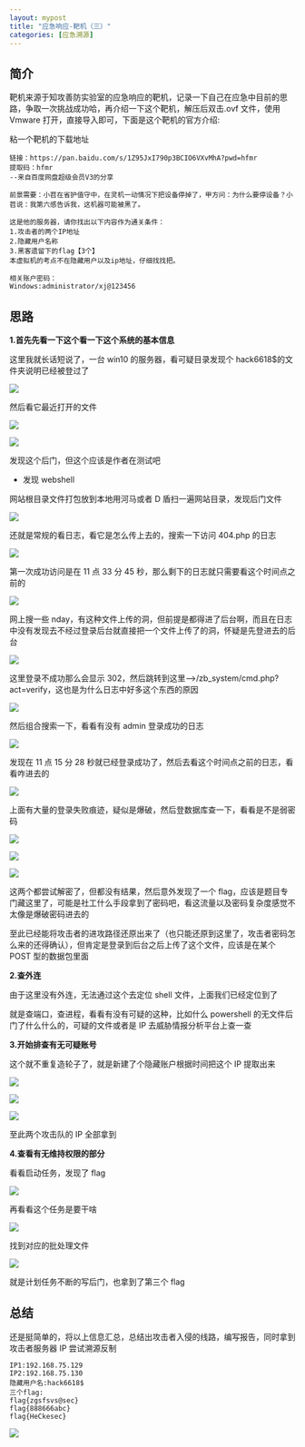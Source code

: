```yaml
---
layout: mypost
title: "应急响应-靶机（三）"
categories: [应急溯源]
---
```


## 简介

靶机来源于知攻善防实验室的应急响应的靶机，记录一下自己在应急中目前的思路，争取一次挑战成功哈，再介绍一下这个靶机，解压后双击.ovf 文件，使用 Vmware 打开，直接导入即可，下面是这个靶机的官方介绍:

粘一个靶机的下载地址

```
链接：https://pan.baidu.com/s/1Z95JxI790p3BCIO6VXvMhA?pwd=hfmr
提取码：hfmr
--来自百度网盘超级会员V3的分享
```

```
前景需要：小苕在省护值守中，在灵机一动情况下把设备停掉了，甲方问：为什么要停设备？小苕说：我第六感告诉我，这机器可能被黑了。

这是他的服务器，请你找出以下内容作为通关条件：
1.攻击者的两个IP地址
2.隐藏用户名称
3.黑客遗留下的flag【3个】
本虚拟机的考点不在隐藏用户以及ip地址，仔细找找把。

相关账户密码：
Windows:administrator/xj@123456
```

## 思路

**1.首先先看一下这个看一下这个系统的基本信息**

这里我就长话短说了，一台 win10 的服务器，看可疑目录发现个 hack6618$的文件夹说明已经被登过了

![](image-72-1024x606.png)

然后看它最近打开的文件

![](image-74-1024x606.png)

![](image-73-1024x606.png)

发现这个后门，但这个应该是作者在测试吧

- 发现 webshell

网站根目录文件打包放到本地用河马或者 D 盾扫一遍网站目录，发现后门文件

![](image-75-1024x544.png)

还就是常规的看日志，看它是怎么传上去的，搜索一下访问 404.php 的日志

![](image-76-1024x570.png)

第一次成功访问是在 11 点 33 分 45 秒，那么剩下的日志就只需要看这个时间点之前的

![](image-77-1024x569.png)

网上搜一些 nday，有这种文件上传的洞，但前提是都得进了后台啊，而且在日志中没有发现去不经过登录后台就直接把一个文件上传了的洞，怀疑是先登进去的后台

![](image-78-1024x599.png)

这里登录不成功那么会显示 302，然后跳转到这里-->/zb_system/cmd.php?act=verify，这也是为什么日志中好多这个东西的原因

![](image-79-1024x321.png)

然后组合搜索一下，看看有没有 admin 登录成功的日志

![](image-80-1024x200.png)

发现在 11 点 15 分 28 秒就已经登录成功了，然后去看这个时间点之前的日志，看看咋进去的

![](image-81-1024x623.png)

上面有大量的登录失败痕迹，疑似是爆破，然后登数据库查一下，看看是不是弱密码

![](image-82-1024x601.png)

![](image-87.png)

![](image-88.png)

这两个都尝试解密了，但都没有结果，然后意外发现了一个 flag，应该是题目专门藏这里了，可能是社工什么手段拿到了密码吧，看这流量以及密码复杂度感觉不太像是爆破密码进去的

至此已经能将攻击者的进攻路径还原出来了（也只能还原到这里了，攻击者密码怎么来的还得确认），但肯定是登录到后台之后上传了这个文件，应该是在某个 POST 型的数据包里面

**2.查外连**

由于这里没有外连，无法通过这个去定位 shell 文件，上面我们已经定位到了

就是查端口，查进程，看看有没有可疑的这种，比如什么 powershell 的无文件后门了什么什么的，可疑的文件或者是 IP 去威胁情报分析平台上查一查

**3.开始排查有无可疑账号**

这个就不重复造轮子了，就是新建了个隐藏账户根据时间把这个 IP 提取出来

![](fc84274a8fb3e07e6f7e2a0a38c9f12-1024x560.png)

![](56ed5b49d8abb12e78e1bcd25de4c0b-1024x606.png)

![](b1a2c697dc8fcc9a6b029c1625caa88-1024x606.png)

至此两个攻击队的 IP 全部拿到

**4.查看有无维持权限的部分**

看看启动任务，发现了 flag

![](image-83-1024x606.png)

再看看这个任务是要干啥

![](image-84-1024x606.png)

找到对应的批处理文件

![](image-85-1024x606.png)

就是计划任务不断的写后门，也拿到了第三个 flag

## 总结

还是挺简单的，将以上信息汇总，总结出攻击者入侵的线路，编写报告，同时拿到攻击者服务器 IP 尝试溯源反制

```
IP1:192.168.75.129
IP2:192.168.75.130
隐藏用户名:hack6618$
三个flag:
flag{zgsfsvs@sec}
flag{888666abc}
flag{HeCkesec}
```

![](image-86-1024x676.png)